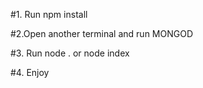 <!-- to install needed modules -->
#1. Run npm install

<!-- start database -->
#2.Open another terminal and run MONGOD

<!-- to start App -->
#3. Run node . or node index   

#4. Enjoy